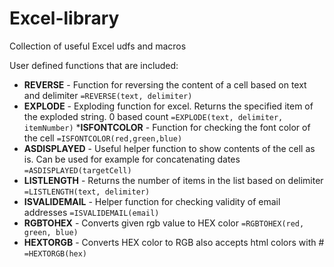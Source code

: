 # Excel-library
Collection of useful Excel udfs and macros

User defined functions that are included:

* __REVERSE__ - Function for reversing the content of a cell based on text and delimiter
`=REVERSE(text, delimiter)`
* __EXPLODE__ - Exploding function for excel. Returns the specified item of the exploded string. 0 based count
`=EXPLODE(text, delimiter, itemNumber)`
*__ISFONTCOLOR__ - Function for checking the font color of the cell
`=ISFONTCOLOR(red,green,blue)`
* __ASDISPLAYED__ - Useful helper function to show contents of the cell as is. Can be used for example for concatenating dates
`=ASDISPLAYED(targetCell)`
* __LISTLENGTH__ - Returns the number of items in the list based on delimiter
`=LISTLENGTH(text, delimiter)`
* __ISVALIDEMAIL__ - Helper function for checking validity of email addresses
`=ISVALIDEMAIL(email)`
* __RGBTOHEX__ - Converts given rgb value to HEX color
`=RGBTOHEX(red, green, blue)`
* __HEXTORGB__ - Converts HEX color to RGB also accepts html colors with #
`=HEXTORGB(hex)` 
